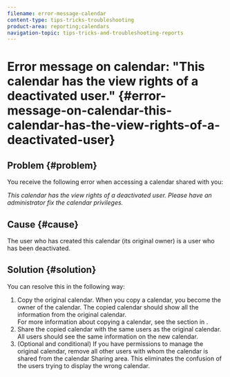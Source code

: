 ```yaml
---
filename: error-message-calendar
content-type: tips-tricks-troubleshooting
product-area: reporting;calendars
navigation-topic: tips-tricks-and-troubleshooting-reports
---
```





# Error message on calendar: "This calendar has the view rights of a deactivated user." {#error-message-on-calendar-this-calendar-has-the-view-rights-of-a-deactivated-user}



## Problem {#problem}

You receive the following error when accessing a calendar shared with you:&nbsp;


*This calendar has the view rights of a deactivated user. Please have an administrator fix the calendar privileges.* 


## Cause {#cause}

The user who has created this calendar (its original owner) is a user who has been deactivated.&nbsp;


## Solution {#solution}

You can resolve this in the following way:



1. Copy the original calendar. When you copy a calendar, you become the owner of the calendar. The copied calendar should show all the information from the original calendar.  
   For more information about copying a calendar, see the section in .
1. Share the copied calendar with the same users as the original calendar. All users should see the same information on the new calendar.
1. (Optional and conditional) If you have permissions to manage the original calendar, remove all other users with whom the calendar is shared from the calendar Sharing area. This eliminates the confusion of the users trying to display the wrong calendar.


